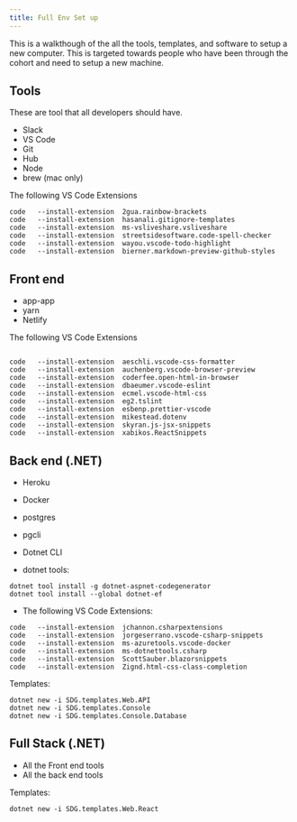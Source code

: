 ```yaml
---
title: Full Env Set up
---
```


This is a walkthough of the all the tools, templates, and software to setup a
new computer. This is targeted towards people who have been through the cohort
and need to setup a new machine.

## Tools

These are tool that all developers should have.

- Slack
- VS Code
- Git
- Hub
- Node
- brew (mac only)

The following VS Code Extensions

```shell
code   --install-extension  2gua.rainbow-brackets
code   --install-extension  hasanali.gitignore-templates
code   --install-extension  ms-vsliveshare.vsliveshare
code   --install-extension  streetsidesoftware.code-spell-checker
code   --install-extension  wayou.vscode-todo-highlight
code   --install-extension  bierner.markdown-preview-github-styles
```

## Front end

- app-app
- yarn
- Netlify

The following VS Code Extensions

```shell

code   --install-extension  aeschli.vscode-css-formatter
code   --install-extension  auchenberg.vscode-browser-preview
code   --install-extension  coderfee.open-html-in-browser
code   --install-extension  dbaeumer.vscode-eslint
code   --install-extension  ecmel.vscode-html-css
code   --install-extension  eg2.tslint
code   --install-extension  esbenp.prettier-vscode
code   --install-extension  mikestead.dotenv
code   --install-extension  skyran.js-jsx-snippets
code   --install-extension  xabikos.ReactSnippets

```

## Back end (.NET)

- Heroku
- Docker

- postgres
- pgcli

- Dotnet CLI

- dotnet tools:

```
dotnet tool install -g dotnet-aspnet-codegenerator
dotnet tool install --global dotnet-ef
```

- The following VS Code Extensions:

```shell
code   --install-extension  jchannon.csharpextensions
code   --install-extension  jorgeserrano.vscode-csharp-snippets
code   --install-extension  ms-azuretools.vscode-docker
code   --install-extension  ms-dotnettools.csharp
code   --install-extension  ScottSauber.blazorsnippets
code   --install-extension  Zignd.html-css-class-completion
```

Templates:

```
dotnet new -i SDG.templates.Web.API
dotnet new -i SDG.templates.Console
dotnet new -i SDG.templates.Console.Database

```

## Full Stack (.NET)

- All the Front end tools
- All the back end tools

Templates:

```
dotnet new -i SDG.templates.Web.React
```
